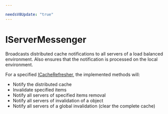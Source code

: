 ```yaml
---

needsV8Update: "true"
---
```


# IServerMessenger

Broadcasts distributed cache notifications to all servers of a load balanced environment.
Also ensures that the notification is processed on the local environment.

For a specified [ICacheRefresher](icacherefresher.md), the implemented methods will:

* Notify the distributed cache
* Invalidate specified items
* Notify all servers of specified items removal
* Notify all servers of invalidation of a object
* Notify all servers of a global invalidation (clear the complete cache)
